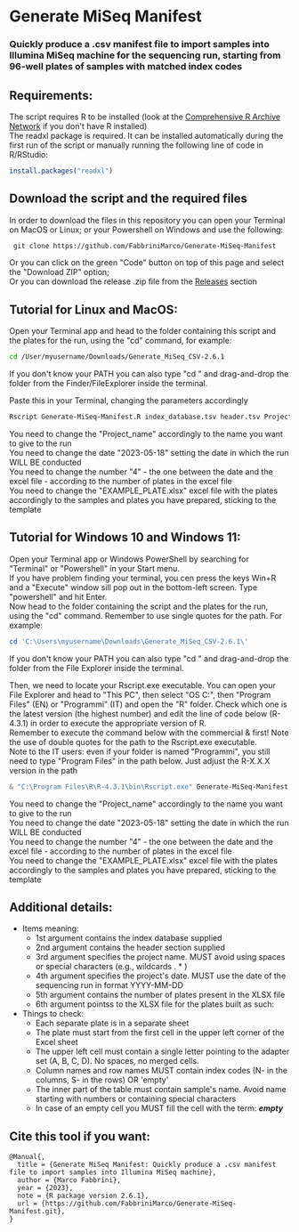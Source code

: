 # Generate MiSeq Manifest
### Quickly produce a .csv manifest file to import samples into Illumina MiSeq machine for the sequencing run, starting from 96-well plates of samples with matched index codes


## Requirements:
The script requires R to be installed (look at the [Comprehensive R Archive Network](https://cran.r-project.org/) if you don't have R installed)  
The readxl package is required. It can be installed automatically during the first run of the script or manually running the following line of code in R/RStudio:  

```R
install.packages("readxl")
```


## Download the script and the required files  
In order to download the files in this repository you can open your Terminal on MacOS or Linux; or your Powershell on Windows and use the following:

```diff
 git clone https://github.com/FabbriniMarco/Generate-MiSeq-Manifest
```
Or you can click on the green "Code" button on top of this page and select the "Download ZIP" option;  
Or you can download the release .zip file from the [Releases](https://github.com/FabbriniMarco/Generate-MiSeq-Manifest/releases) section


## Tutorial for Linux and MacOS:  

Open your Terminal app and head to the folder containing this script and the plates for the run, using the "cd" command, for example:  

```Bash
cd /User/myusername/Downloads/Generate_MiSeq_CSV-2.6.1
```

If you don't know your PATH you can also type "cd " and drag-and-drop the folder from the Finder/FileExplorer inside the terminal.

Paste this in your Terminal, changing the parameters accordingly  
```Bash
Rscript Generate-MiSeq-Manifest.R index_database.tsv header.tsv Project_name 2023-05-18 4 EXAMPLE_PLATE.xlsx
```

You need to change the "Project_name" accordingly to the name you want to give to the run  
You need to change the date "2023-05-18" setting the date in which the run WILL BE conducted  
You need to change the number "4" - the one between the date and the excel file - according to the number of plates in the excel file  
You need to change the "EXAMPLE_PLATE.xlsx" excel file with the plates accordingly to the samples and plates you have prepared, sticking to the template  
  
  
  
## Tutorial for Windows 10 and Windows 11:
Open your Terminal app or Windows PowerShell by searching for "Terminal" or "Powershell" in your Start menu.  
If you have problem finding your terminal, you cen press the keys Win+R and a "Execute" window sill pop out in the bottom-left screen. Type "powershell" and hit Enter.  
Now head to the folder containing the script and the plates for the run, using the "cd" command. Remember to use single quotes for the path. For example:  

```Powershell
cd 'C:\Users\myusername\Downloads\Generate_MiSeq_CSV-2.6.1\'
```

If you don't know your PATH you can also type "cd " and drag-and-drop the folder from the File Explorer inside the terminal.  

Then, we need to locate your Rscript.exe executable. You can open your File Explorer and head to "This PC", then select "OS C:", then "Program Files" (EN) or "Programmi" (IT) and open the "R" folder. Check which one is the latest version (the highest number) and edit the line of code below (R-4.3.1) in order to execute the appropriate version of R.  
Remember to execute the command below with the commercial & first! Note the use of double quotes for the path to the Rscript.exe executable.  
Note to the IT users: even if your folder is named "Programmi", you still need to type "Program Files" in the path below. Just adjust the R-X.X.X version in the path  

```Powershell
& "C:\Program Files\R\R-4.3.1\bin\Rscript.exe" Generate-MiSeq-Manifest.R index_database.tsv header.tsv Project_name 2023-05-18 4 EXAMPLE_PLATE.xlsx
```  

You need to change the "Project_name" accordingly to the name you want to give to the run  
You need to change the date "2023-05-18" setting the date in which the run WILL BE conducted  
You need to change the number "4" - the one between the date and the excel file - according to the number of plates in the excel file  
You need to change the "EXAMPLE_PLATE.xlsx" excel file with the plates accordingly to the samples and plates you have prepared, sticking to the template  



## Additional details:

* Items meaning:
  * 1st argument contains the index database supplied
  * 2nd argument contains the header section supplied
  * 3rd argument specifies the project name. MUST avoid using spaces or special characters (e.g., wildcards . * )
  * 4th argument specifies the project's date. MUST use the date of the sequencing run in format YYYY-MM-DD
  * 5th argument contains the number of plates present in the XLSX file
  * 6th argument pointss to the XLSX file for the plates built as such:
* Things to check:
  * Each separate plate is in a separate sheet
  * The plate must start from the first cell in the upper left corner of the Excel sheet
  * The upper left cell must contain a single letter pointing to the adapter set (A, B, C, D). No spaces, no merged cells.
  * Column names and row names MUST contain index codes (N- in the columns, S- in the rows) OR 'empty'
  * The inner part of the table must contain sample's name. Avoid name starting with numbers or containing special characters
  * In case of an empty cell you MUST fill the cell with the term: _**empty**_

    


## Cite this tool if you want:  



```
@Manual{,
  title = {Generate MiSeq Manifest: Quickly produce a .csv manifest file to import samples into Illumina MiSeq machine},
  author = {Marco Fabbrini},
  year = {2023},
  note = {R package version 2.6.1},
  url = {https://github.com/FabbriniMarco/Generate-MiSeq-Manifest.git},
}
```
